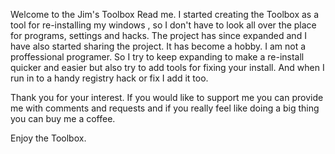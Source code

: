 Welcome to the Jim's Toolbox Read me.
I started creating the Toolbox as a tool for re-installing my windows , so I don't have to look all over the place for programs, settings and hacks.
The project has since expanded and I have also started sharing the project. It has become a hobby. I am not a proffessional programer. So I try to 
keep expanding to make a re-install quicker and easier but also try to add tools for fixing your install. And when I run in to a handy registry hack or
fix I add it too. 

Thank you for your interest. If you would like to support me you can provide me with comments and requests and if you really feel like doing a big thing you can buy me a coffee.

Enjoy the Toolbox.
